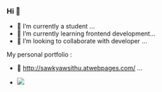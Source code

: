 ### Hi 👋

- 🔭 I’m currently a student ...
- 🌱 I’m currently learning frontend development...
- 👯 I’m looking to collaborate with developer ...


My personal portfolio : 

- 👀 http://sawkyawsithu.atwebpages.com/ ...

- ![](https://komarev.com/ghpvc/?username=sithu11111&color=green)

